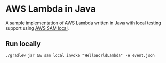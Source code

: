 # AWS Lambda in Java
A sample implementation of AWS Lambda written in Java with local testing support using [AWS SAM local](https://github.com/awslabs/aws-sam-local).

## Run locally
```
./gradlew jar && sam local invoke "HelloWorldLambda" -e event.json
``` 